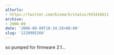 ```yaml
---
alturls:
- https://twitter.com/bismark/status/915416611
archive:
- 2008-09
date: '2008-09-09T18:34:26+00:00'
slug: '1220985266'
---
```


so pumped for firmware 2.1...

